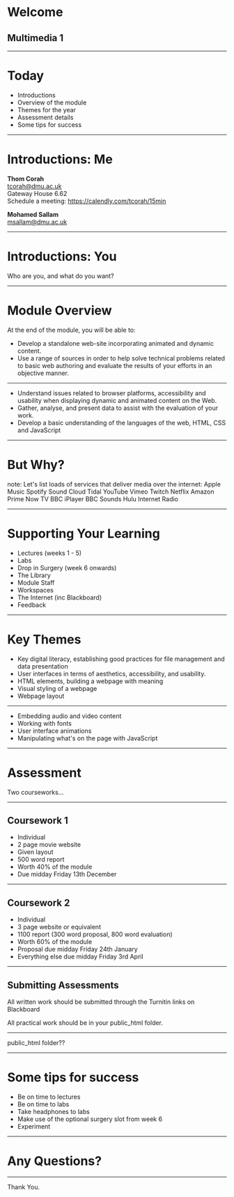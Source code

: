 # Welcome
## Multimedia 1

---

# Today

* Introductions  
* Overview of the module  
* Themes for the year  
* Assessment details  
* Some tips for success

---

# Introductions: Me

**Thom Corah**   
tcorah@dmu.ac.uk    
Gateway House 6.62    
Schedule a meeting: https://calendly.com/tcorah/15min    

  
**Mohamed Sallam**  
msallam@dmu.ac.uk

___

# Introductions: You  

Who are you, and what do you want?

---

# Module Overview

At the end of the module, you will be able to:

* Develop a standalone web-site incorporating animated and dynamic content.  <!-- .element: class="fragment" --> 
* Use a range of sources in order to help solve technical problems related to basic web authoring and evaluate the results of your efforts in an objective manner.  <!-- .element: class="fragment" --> 

___

* Understand issues related to browser platforms, accessibility and usability when displaying dynamic and animated content on the Web.  
* Gather, analyse, and present data to assist with the evaluation of your work.  <!-- .element: class="fragment" --> 
* Develop a basic understanding of the languages of the web, HTML, CSS and JavaScript  <!-- .element: class="fragment" --> 

---

# But Why?

note: Let's list loads of services that deliver media over the internet:
Apple Music
Spotify
Sound Cloud
Tidal
YouTube
Vimeo
Twitch
Netflix
Amazon Prime
Now TV
BBC iPlayer
BBC Sounds
Hulu
Internet Radio

---

# Supporting Your Learning

* Lectures (weeks 1 - 5)
* Labs
* Drop in Surgery (week 6 onwards)
* The Library
* Module Staff
* Workspaces
* The Internet (inc Blackboard)
* Feedback

---

# Key Themes

* Key digital literacy, establishing good practices for file management and data presentation  <!-- .element: class="fragment" --> 
* User interfaces in terms of aesthetics, accessibility, and usability.  <!-- .element: class="fragment" --> 
* HTML elements, building a webpage with meaning  <!-- .element: class="fragment" --> 
* Visual styling of a webpage  <!-- .element: class="fragment" --> 
* Webpage layout  <!-- .element: class="fragment" --> 

___

* Embedding audio and video content  
* Working with fonts  <!-- .element: class="fragment" --> 
* User interface animations  <!-- .element: class="fragment" --> 
* Manipulating what's on the page with JavaScript  <!-- .element: class="fragment" --> 

---

# Assessment

Two courseworks...

___

## Coursework 1

* Individual
* 2 page movie website
* Given layout
* 500 word report
* Worth 40% of the module
* Due midday Friday 13th December

___

## Coursework 2

* Individual
* 3 page website or equivalent
* 1100 report (300 word proposal, 800 word evaluation)
* Worth 60% of the module
* Proposal due midday Friday 24th January
* Everything else due midday Friday 3rd April

___

## Submitting Assessments

All written work should be submitted through the Turnitin links on Blackboard

All practical work should be in your public_html folder.

___

public_html folder??

---

# Some tips for success

* Be on time to lectures <!-- .element: class="fragment" --> 
* Be on time to labs <!-- .element: class="fragment" --> 
* Take headphones to labs <!-- .element: class="fragment" --> 
* Make use of the optional surgery slot from week 6 <!-- .element: class="fragment" --> 
* Experiment <!-- .element: class="fragment" --> 

---

# Any Questions?

---

Thank You.

